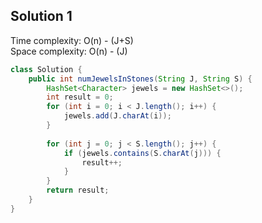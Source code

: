 ## Solution 1

Time complexity: O(n) - (J+S)  
Space complexity: O(n) - (J)  

```java
class Solution {
    public int numJewelsInStones(String J, String S) {
        HashSet<Character> jewels = new HashSet<>();
        int result = 0;
        for (int i = 0; i < J.length(); i++) {
            jewels.add(J.charAt(i));
        }
        
        for (int j = 0; j < S.length(); j++) {
            if (jewels.contains(S.charAt(j))) {
                result++;
            }
        }
        return result;
    }
}
```